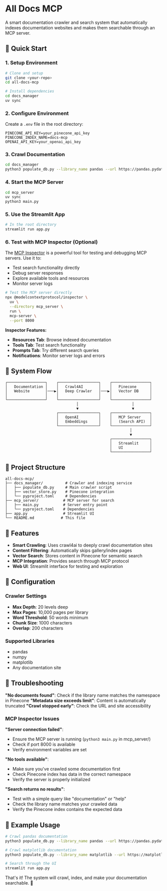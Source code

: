# All Docs MCP

A smart documentation crawler and search system that automatically indexes documentation websites and makes them searchable through an MCP server.

## 🚀 Quick Start

### 1. Setup Environment

```bash
# Clone and setup
git clone <your-repo>
cd all-docs-mcp

# Install dependencies
cd docs_manager
uv sync
```

### 2. Configure Environment

Create a `.env` file in the root directory:

```env
PINECONE_API_KEY=your_pinecone_api_key
PINECONE_INDEX_NAME=docs-mcp
OPENAI_API_KEY=your_openai_api_key
```

### 3. Crawl Documentation

```bash
cd docs_manager
python3 populate_db.py --library_name pandas --url https://pandas.pydata.org/docs/
```

### 4. Start the MCP Server

```bash
cd mcp_server
uv sync
python3 main.py
```

### 5. Use the Streamlit App

```bash
# In the root directory
streamlit run app.py
```

### 6. Test with MCP Inspector (Optional)

The [MCP Inspector](https://github.com/modelcontextprotocol/inspector) is a powerful tool for testing and debugging MCP servers. Use it to:

- Test search functionality directly
- Debug server responses
- Explore available tools and resources
- Monitor server logs

```bash
# Test the MCP server directly
npx @modelcontextprotocol/inspector \
  uv \
  --directory mcp_server \
  run \
  mcp-server \
  --port 8000
```

**Inspector Features:**

- **Resources Tab**: Browse indexed documentation
- **Tools Tab**: Test search functionality
- **Prompts Tab**: Try different search queries
- **Notifications**: Monitor server logs and errors

## 🔄 System Flow

```
┌─────────────────┐    ┌──────────────────┐    ┌─────────────────┐
│   Documentation │    │   Crawl4AI       │    │   Pinecone      │
│   Website       │───▶│   Deep Crawler   │───▶│   Vector DB     │
│                 │    │                  │    │                 │
└─────────────────┘    └──────────────────┘    └─────────────────┘
                                │                        │
                                ▼                        ▼
                       ┌──────────────────┐    ┌─────────────────┐
                       │   OpenAI         │    │   MCP Server    │
                       │   Embeddings     │    │   (Search API)  │
                       └──────────────────┘    └─────────────────┘
                                                        │
                                                        ▼
                                               ┌─────────────────┐
                                               │   Streamlit     │
                                               │   UI            │
                                               └─────────────────┘
```

## 📁 Project Structure

```
all-docs-mcp/
├── docs_manager/          # Crawler and indexing service
│   ├── populate_db.py     # Main crawler script
│   ├── vector_store.py    # Pinecone integration
│   └── pyproject.toml     # Dependencies
├── mcp_server/           # MCP server for search
│   ├── main.py           # Server entry point
│   └── pyproject.toml    # Dependencies
├── app.py                # Streamlit UI
└── README.md            # This file
```

## 🎯 Features

- **Smart Crawling**: Uses crawl4ai to deeply crawl documentation sites
- **Content Filtering**: Automatically skips gallery/index pages
- **Vector Search**: Stores content in Pinecone for semantic search
- **MCP Integration**: Provides search through MCP protocol
- **Web UI**: Streamlit interface for testing and exploration

## 🔧 Configuration

### Crawler Settings

- **Max Depth**: 20 levels deep
- **Max Pages**: 10,000 pages per library
- **Word Threshold**: 50 words minimum
- **Chunk Size**: 1000 characters
- **Overlap**: 200 characters

### Supported Libraries

- pandas
- numpy
- matplotlib
- Any documentation site

## 🐛 Troubleshooting

**"No documents found"**: Check if the library name matches the namespace in Pinecone
**"Metadata size exceeds limit"**: Content is automatically truncated
**"Crawl stopped early"**: Check the URL and site accessibility

### MCP Inspector Issues

**"Server connection failed"**:

- Ensure the MCP server is running (`python3 main.py` in mcp_server/)
- Check if port 8000 is available
- Verify environment variables are set

**"No tools available"**:

- Make sure you've crawled some documentation first
- Check Pinecone index has data in the correct namespace
- Verify the server is properly initialized

**"Search returns no results"**:

- Test with a simple query like "documentation" or "help"
- Check the library name matches your crawled data
- Verify the Pinecone index contains the expected data

## 📝 Example Usage

```bash
# Crawl pandas documentation
python3 populate_db.py --library_name pandas --url https://pandas.pydata.org/docs/

# Crawl matplotlib documentation
python3 populate_db.py --library_name matplotlib --url https://matplotlib.org/stable/

# Search through the UI
streamlit run app.py
```

That's it! The system will crawl, index, and make your documentation searchable. 🎉
